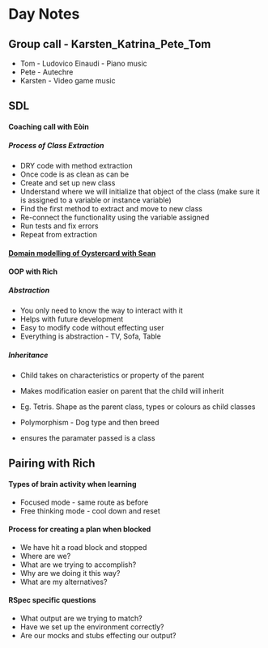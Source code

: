 # Day  Notes

## Group call - Karsten_Katrina_Pete_Tom
* Tom - Ludovico Einaudi - Piano music
* Pete - Autechre
* Karsten - Video game music


## SDL
#### Coaching call with Eòin
##### Process of Class Extraction
* DRY code with method extraction
* Once code is as clean as can be
* Create and set up new class
* Understand where we will initialize that object of the class (make sure it is assigned to a variable or instance variable)
* Find the first method to extract and move to new class
* Re-connect the functionality using the variable assigned
* Run tests and fix errors
* Repeat from extraction 

#### [Domain modelling of Oystercard with Sean](https://docs.google.com/document/d/1Pv7tYp-aSPOtmmYx9k26XvEUa0ZqrhHhb1oJKA2euJA/edit)

#### OOP with Rich
##### Abstraction
* You only need to know the way to interact with it
* Helps with future development
* Easy to modify code without effecting user
* Everything is abstraction - TV, Sofa, Table

##### Inheritance
* Child takes on characteristics or property of the parent
* Makes modification easier on parent that the child will inherit
* Eg. Tetris. Shape as the parent class, types or colours as child classes

* Polymorphism - Dog type and then breed
* ensures the paramater passed is a class

## Pairing with Rich

#### Types of brain activity when learning
* Focused mode - same route as before
* Free thinking mode - cool down and reset

#### Process for creating a plan when blocked
* We have hit a road block and stopped
* Where are we?
* What are we trying to accomplish?
* Why are we doing it this way?
* What are my alternatives?

#### RSpec specific questions
* What output are we trying to match?
* Have we set up the environment correctly?
* Are our mocks and stubs effecting our output?
